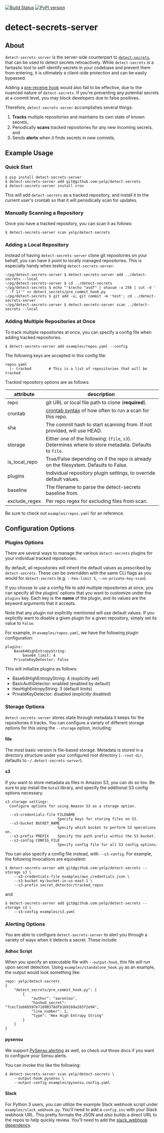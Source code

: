 [![Build Status](https://travis-ci.org/Yelp/detect-secrets-server.svg?branch=master)](https://travis-ci.org/Yelp/detect-secrets-server)
[![PyPI version](https://badge.fury.io/py/detect-secrets-server.svg)](https://badge.fury.io/py/detect-secrets-server)

# detect-secrets-server

## About

`detect-secrets-server` is the server-side counterpart to [`detect-secrets`](
https://github.com/Yelp/detect-secrets), that can be used to detect secrets retroactively.
While `detect-secrets` is a fantastic tool to self-identify secrets in your codebase and
prevent them from entering, it is ultimately a client-side protection and can be easily
bypassed.

Adding a
[pre-receive hook](https://git-scm.com/book/en/v2/Customizing-Git-Git-Hooks#_code_pre_receive_code)
would also fail to be effective, due to the nuanced nature of `detect-secrets`.
If you're preventing any potential secrets at a commit level, you may block developers
due to false positives.

Therefore, `detect-secrets-server` accomplishes several things:

1. **Tracks** multiple repositories and maintains its own state of known secrets,
2. Periodically **scans** tracked repositories for any new incoming secrets, and
3. Sends **alerts** when it finds secrets in new commits.

## Example Usage

### Quick Start

```
$ pip install detect-secrets-server
$ detect-secrets-server add git@github.com:yelp/detect-secrets
$ detect-secrets-server install cron
```

This will add `detect-secrets` as a tracked repository, and install it to the
current user's crontab so that it will periodically scan for updates.

### Manually Scanning a Repository

Once you have a tracked repository, you can scan it as follows:

```
$ detect-secrets-server scan yelp/detect-secrets
```

### Adding a Local Repository

Instead of having `detect-secrets-server` clone git repositories on your behalf, you can
have it point to locally managed repositories. This is especially handy when testing
`detect-secrets-server`.

```
~/pg/detect-secrets-server $ detect-secrets-server add ../detect-secrets --local
~/pg/detect-secrets-server $ cd ../detect-secrets
~/pg/detect-secrets $ echo "'$(echo "asdf" | shasum -a 256 | cut -d ' ' -f 1)'" >> detect_secrets/pre_commit_hook.py
~/pg/detect-secrets $ git add -u; git commit -m 'test'; cd ../detect-secrets-server
~/pg/detect-secrets-server $ detect-secrets-server scan ../detect-secrets --local
```

### Adding Multiple Repositories at Once

To track multiple repositories at once, you can specify a config file when adding tracked
repositories.

```
$ detect-secrets-server add examples/repos.yaml --config
```

The following keys are accepted in this config file:

```
repos.yaml
  |- tracked		# This is a list of repositories that will be tracked
```

Tracked repository options are as follows:

| attribute      | description
| -------------- | -----------
| repo           | git URL or local file path to clone (**required**).
| crontab        | [crontab syntax](https://crontab.guru/) of how often to run a scan for this repo.
| sha            | The commit hash to start scanning from. If not provided, will use HEAD.
| storage        | Either one of the following: (`file`, `s3`). Determines where to store metadata. Defaults to `file`.
| is\_local\_repo| True/False depending on if the repo is already on the filesystem. Defaults to False.
| plugins        | Individual repository plugin settings, to override default values.
| baseline       | The filename to parse the detect-secrets baseline from.
| exclude\_regex | Per repo regex for excluding files from scan.

Be sure to check out `examples/repos.yaml` for an reference.

## Configuration Options

### Plugins Options

There are several ways to manage the various `detect-secrets` plugins for your
individual tracked repositories.

By default, all repositories will inherit the default values as prescribed by
`detect-secrets`. These can be overridden with the same CLI flags as you would
for `detect-secrets` (e.g. `--hex-limit 5`, `--no-private-key-scan`).

If you choose to use a config file to add multiple repositories at once, you can
specify all the plugins' options that you want to customize under the `plugins`
key. Each key is the **name** of the plugin, and its values are the keyword
arguments that it accepts.

Note that any plugin not explicitly mentioned will use default values. If you
explicitly want to disable a given plugin for a given repository, simply set its
value to `False`.

For example, in `examples/repos.yaml`, we have the following plugin configuration:

```
plugins:
    Base64HighEntropyString:
        base64_limit: 4
    PrivateKeyDetector: False
```

This will initialize plugins as follows:

* Base64HighEntropyString: 4    (explicitly set)
* BasicAuthDetector: enabled    (enabled by default)
* HexHighEntropyString: 3       (default limits)
* PrivateKeyDetector: disabled  (explicitly disabled)

### Storage Options

`detect-secrets-server` stores state through metadata it keeps for the repositories
it tracks. You can configure a variety of different storage options for this using
the `--storage` option, including:

#### file

The most basic version is file-based storage. Metadata is stored in a directory structure
under your configured root directory (`--root-dir`, defaults to `~/.detect-secrets-server`).

#### s3

If you want to store metadata as files in Amazon S3, you can do so too. Be sure to pip install
the `boto3` library, and specify the additional S3 config options necessary.

```
s3 storage settings:
  Configure options for using Amazon S3 as a storage option.

  --s3-credentials-file FILENAME
                        Specify keys for storing files on S3.
  --s3-bucket BUCKET_NAME
                        Specify which bucket to perform S3 operations on.
  --s3-prefix PREFIX    Specify the path prefix within the S3 bucket.
  --s3-config CONFIG_FILE
                        Specify config file for all S3 config options.
```

You can also specify a config file instead, with `--s3-config`. For example, the following
invocations are equivalent:

```
$ detect-secrets-server add git@github.com:yelp/detect-secrets --storage s3 \
	--s3-credentials-file examples/aws_credentials.json \
	--s3-bucket my-bucket-in-us-east-1 \
	--s3-prefix secret_detector/tracked_repos
```

and

```
$ detect-secrets-server add git@github.com:yelp/detect-secrets --storage s3 \
	--s3-config examples/s3.yaml
```

### Alerting Options

You are able to configure `detect-secrets-server` to alert you through a variety of ways
when it detects a secret. These include:

#### Adhoc Script

When you specify an executable file with `--output-hook`, this file will run upon secret
detection. Using `examples/standalone_hook.py` as an example, the output would look
something like:

```
repo: yelp/detect-secrets
{
    "detect_secrets/pre_commit_hook.py": [
        {
            "author": "aaronloo",
            "hashed_secret": "7cec71eb6b597e71690378dfb169169a283f2e94",
            "line_number": 1,
            "type": "Hex High Entropy String"
        }
    ]
}
```

#### pysensu

We support
[PySensu alerting](http://pysensu-yelp.readthedocs.io/en/latest/#pysensu_yelp.send_event)
as well, so check out those docs if you want to configure your Sensu alerts.

You can invoke this like the following:

```
$ detect-secrets-server scan yelp/detect-secrets \
	--output-hook pysensu \
	--output-config examples/pysensu.config.yaml
```

#### Slack

For Python 3 users, you can utilize the example Slack webhook script under 
`examples/slack_webhook.py`. You'll need to add a `config.ini` with your Slack webhook 
URL. This pretty formats the JSON and also builds a direct URL to the repos to help quickly
review. You'll need to add the [slack_webhook dependency](https://pypi.org/project/slack-webhook/). 
```